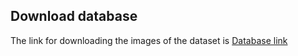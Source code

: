 ## Download database

The link for downloading the images of the dataset is [Database link](https://lab-msp.com/WhiteFurredMiceDataset/)
